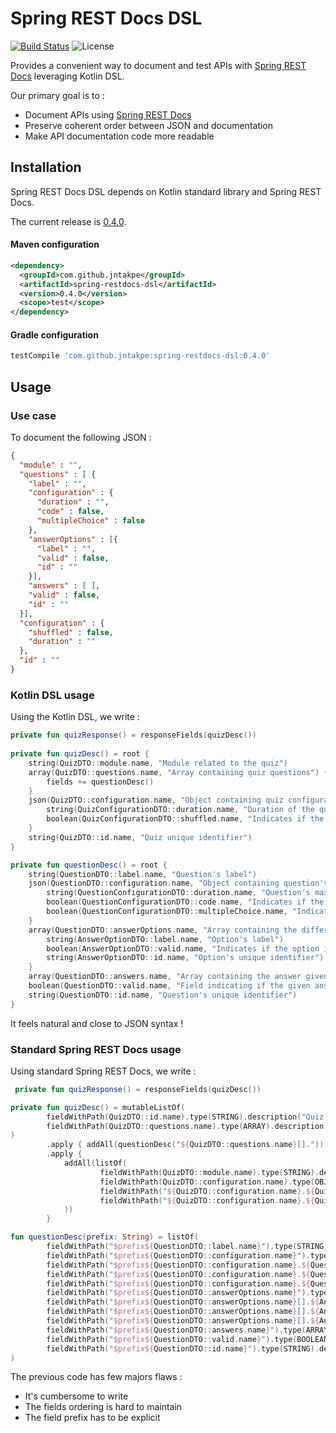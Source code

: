 # Spring REST Docs DSL

[![Build Status](https://travis-ci.com/jntakpe/spring-restdocs-dsl.svg?branch=master)](https://travis-ci.com/jntakpe/spring-restdocs-dsl)
![License](https://img.shields.io/badge/license-Apache%202-blue.svg)

Provides a convenient way to document and test APIs with [Spring REST Docs](https://spring.io/projects/spring-restdocs) leveraging Kotlin DSL.

Our primary goal is to : 
* Document APIs using [Spring REST Docs](https://spring.io/projects/spring-restdocs)
* Preserve coherent order between JSON and documentation
* Make API documentation code more readable

## Installation

Spring REST Docs DSL depends on Kotlin standard library and Spring REST Docs.

The current release is [0.4.0](https://github.com/jntakpe/spring-restdocs-dsl/releases/tag/v0.4.0).

#### Maven configuration

```xml
<dependency>
  <groupId>com.github.jntakpe</groupId>
  <artifactId>spring-restdocs-dsl</artifactId>
  <version>0.4.0</version>
  <scope>test</scope>
</dependency>
```

#### Gradle configuration

```groovy
testCompile 'com.github.jntakpe:spring-restdocs-dsl:0.4.0'
```

## Usage

### Use case

To document the following JSON : 

```json
{
  "module" : "",
  "questions" : [ {
    "label" : "",
    "configuration" : {
      "duration" : "",
      "code" : false,
      "multipleChoice" : false
    },
    "answerOptions" : [{
      "label" : "",
      "valid" : false,
      "id" : ""
    }],
    "answers" : [ ],
    "valid" : false,
    "id" : ""
  }],
  "configuration" : {
    "shuffled" : false,
    "duration" : ""
  },
  "id" : ""
}
```

### Kotlin DSL usage

Using the Kotlin DSL, we write : 

```kotlin
private fun quizResponse() = responseFields(quizDesc())
    
private fun quizDesc() = root {
    string(QuizDTO::module.name, "Module related to the quiz")
    array(QuizDTO::questions.name, "Array containing quiz questions") {
        fields += questionDesc()
    }
    json(QuizDTO::configuration.name, "Object containing quiz configuration") {
        string(QuizConfigurationDTO::duration.name, "Duration of the quiz. Equivalent of the total duration of all questions")
        boolean(QuizConfigurationDTO::shuffled.name, "Indicates if the questions should be shuffled")
    }
    string(QuizDTO::id.name, "Quiz unique identifier")
}

private fun questionDesc() = root {
    string(QuestionDTO::label.name, "Question's label")
    json(QuestionDTO::configuration.name, "Object containing question's configuration") {
        string(QuestionConfigurationDTO::duration.name, "Question's maximum duration")
        boolean(QuestionConfigurationDTO::code.name, "Indicates if the label should be formatted as code")
        boolean(QuestionConfigurationDTO::multipleChoice.name, "Indicates if question accepts multiple answers")
    }
    array(QuestionDTO::answerOptions.name, "Array containing the different possible answer options for the question") {
        string(AnswerOptionDTO::label.name, "Option's label")
        boolean(AnswerOptionDTO::valid.name, "Indicates if the option is valid")
        string(AnswerOptionDTO::id.name, "Option's unique identifier")
    }
    array(QuestionDTO::answers.name, "Array containing the answer given by an user")
    boolean(QuestionDTO::valid.name, "Field indicating if the given answer is valid")
    string(QuestionDTO::id.name, "Question's unique identifier")
}
```

It feels natural and close to JSON syntax !

### Standard Spring REST Docs usage

Using standard Spring REST Docs, we write :

```kotlin
 private fun quizResponse() = responseFields(quizDesc())

private fun quizDesc() = mutableListOf(
        fieldWithPath(QuizDTO::id.name).type(STRING).description("Quiz unique identifier"),
        fieldWithPath(QuizDTO::questions.name).type(ARRAY).description("Array containing the quiz questions")
)
        .apply { addAll(questionDesc("${QuizDTO::questions.name}[].")) }
        .apply {
            addAll(listOf(
                    fieldWithPath(QuizDTO::module.name).type(STRING).description("Module related to the quiz"),
                    fieldWithPath(QuizDTO::configuration.name).type(OBJECT).description("Object containing quiz configuration"),
                    fieldWithPath("${QuizDTO::configuration.name}.${QuizConfigurationDTO::duration.name}").type(STRING).description("Duration of the quiz. Equivalent of the total duration of all questions"),
                    fieldWithPath("${QuizDTO::configuration.name}.${QuizConfigurationDTO::shuffled.name}").type(BOOLEAN).description("Indicates if the questions should be shuffled")
            ))
        }

fun questionDesc(prefix: String) = listOf(
        fieldWithPath("$prefix${QuestionDTO::label.name}").type(STRING).description("Question's label"),
        fieldWithPath("$prefix${QuestionDTO::configuration.name}").type(OBJECT).description("Object containing question's configuration"),
        fieldWithPath("$prefix${QuestionDTO::configuration.name}.${QuestionConfigurationDTO::duration.name}").type(STRING).description("Question's maximum duration"),
        fieldWithPath("$prefix${QuestionDTO::configuration.name}.${QuestionConfigurationDTO::code.name}").type(BOOLEAN).description("Indicates if the label should be formatted as code"),
        fieldWithPath("$prefix${QuestionDTO::configuration.name}.${QuestionConfigurationDTO::multipleChoice.name}").type(BOOLEAN).description("Indicates if question accepts multiple answers"),
        fieldWithPath("$prefix${QuestionDTO::answerOptions.name}").type(ARRAY).description("Array containing the different possible answer options for the question"),
        fieldWithPath("$prefix${QuestionDTO::answerOptions.name}[].${AnswerOptionDTO::label.name}").type(STRING).description("Option's label"),
        fieldWithPath("$prefix${QuestionDTO::answerOptions.name}[].${AnswerOptionDTO::valid.name}").type(BOOLEAN).description("Indicates if the option is valid"),
        fieldWithPath("$prefix${QuestionDTO::answerOptions.name}[].${AnswerOptionDTO::id.name}").type(STRING).description("Option's unique identifier"),
        fieldWithPath("$prefix${QuestionDTO::answers.name}").type(ARRAY).description("Array containing the given answer options identifiers"),
        fieldWithPath("$prefix${QuestionDTO::valid.name}").type(BOOLEAN).description("Field indicating if the given answer is valid"),
        fieldWithPath("$prefix${QuestionDTO::id.name}").type(STRING).description("Question's unique identifier")
)
```

The previous code has few majors flaws : 
* It's cumbersome to write
* The fields ordering is hard to maintain
* The field prefix has to be explicit
